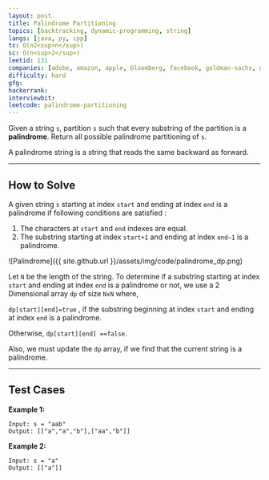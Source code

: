```yaml
---
layout: post
title: Palindrome Partitioning
topics: [backtracking, dynamic-programming, string]
langs: [java, py, cpp]
tc: O(n2<sup>n</sup>)
sc: O(n<sup>2</sup>)
leetid: 131
companies: [adobe, amazon, apple, bloomberg, facebook, goldman-sachs, google, microsoft, oracle, twitter]
difficulty: hard
gfg: 
hackerrank: 
interviewbit: 
leetcode: palindrome-partitioning
---
```


Given a string `s`, partition `s` such that every substring of the partition is a **palindrome**. 
Return all possible palindrome partitioning of `s`.

A palindrome string is a string that reads the same backward as forward.

---
## How to Solve

A given string `s` starting at index `start` and ending at index `end` is a palindrome if following conditions are satisfied :
1. The characters at `start` and `end` indexes are equal. 
2. The substring starting at index `start+1` and ending at index `end−1` is a palindrome.

![Palindrome]({{ site.github.url }}/assets/img/code/palindrome_dp.png)

Let `N` be the length of the string. 
To determine if a substring starting at index `start` and ending at index `end` is a palindrome or not, 
we use a 2 Dimensional array `dp` of size `NxN` where,

`dp[start][end]=true` , if the substring beginning at index `start` and ending at index `end` is a palindrome.

Otherwise, `dp[start][end] ==false`.

Also, we must update the `dp` array, if we find that the current string is a palindrome.

---
## Test Cases

**Example 1:**
```
Input: s = "aab"
Output: [["a","a","b"],["aa","b"]]
```

**Example 2:**
```
Input: s = "a"
Output: [["a"]]
```